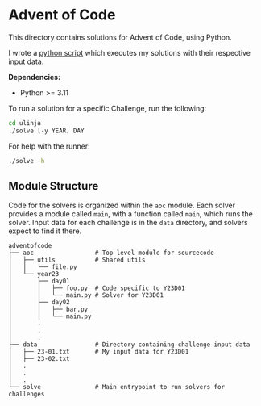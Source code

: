 # Advent of Code

This directory contains solutions for Advent of Code, using Python.

I wrote a [python script](./solve) which executes my solutions with their respective input data.

**Dependencies:**
- Python >= 3.11

To run a solution for a specific Challenge, run the following:
```bash
cd ulinja
./solve [-y YEAR] DAY
```

For help with the runner:
```bash
./solve -h
```

## Module Structure

Code for the solvers is organized within the `aoc` module.
Each solver provides a module called `main`, with a function called `main`, which runs the solver.
Input data for each challenge is in the `data` directory, and solvers expect to find it there.

```text
adventofcode
├── aoc                 # Top level module for sourcecode
│   ├── utils           # Shared utils
│   │   └── file.py
│   └── year23
│       ├── day01
│       │   ├── foo.py  # Code specific to Y23D01
│       │   └── main.py # Solver for Y23D01
│       ├── day02
│       │   ├── bar.py
│       │   └── main.py
│       .
│       .
│       .
├── data                # Directory containing challenge input data
│   ├── 23-01.txt       # My input data for Y23D01
│   ├── 23-02.txt
│   .
│   .
│   .
└── solve               # Main entrypoint to run solvers for challenges
```
